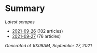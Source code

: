 # Summary
*Latest scrapes*
* [2021-09-26](https://github.com/nuuuwan/news_lk/blob/data/news_lk.2021-09-26.json) (102 articles)
* [2021-09-27](https://github.com/nuuuwan/news_lk/blob/data/news_lk.2021-09-27.json) (76 articles)

*Generated at 10:08AM, September 27, 2021*